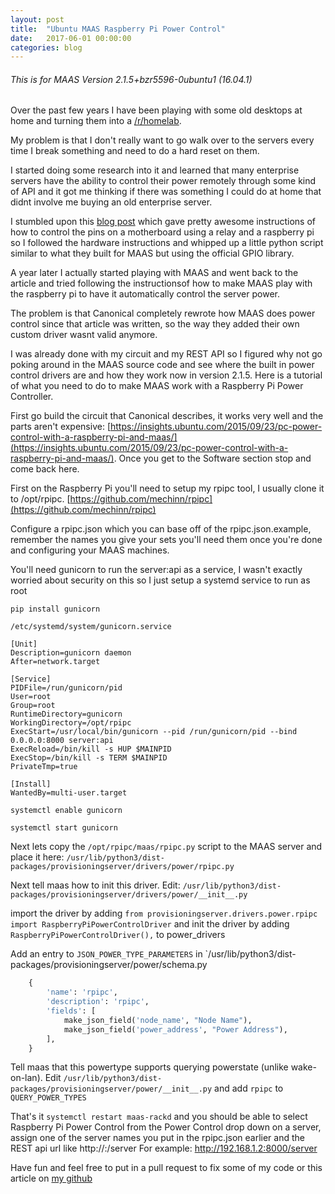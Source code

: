 ```yaml
---
layout: post
title:  "Ubuntu MAAS Raspberry Pi Power Control"
date:   2017-06-01 00:00:00
categories: blog
---
```

###### This is for MAAS Version 2.1.5+bzr5596-0ubuntu1 (16.04.1)

Over the past few years I have been playing with some old desktops at home and turning them into a [/r/homelab](https://www.reddit.com/r/homelab/).

My problem is that I don't really want to go walk over to the servers every time I break something and need to do a hard reset on them.

I started doing some research into it and learned that many enterprise servers have the ability to control their power remotely through some kind of API and it got me thinking if there was something I could do at home that didnt involve me buying an old enterprise server.

I stumbled upon this [blog post](https://insights.ubuntu.com/2015/09/23/pc-power-control-with-a-raspberry-pi-and-maas/) which gave pretty awesome instructions of how to control the pins on a motherboard using a relay and a raspberry pi so I followed the hardware instructions and whipped up a little python script similar to what they built for MAAS but using the official GPIO library.

A year later I actually started playing with MAAS and went back to the article and tried following the instructionsof how to make MAAS play with the raspberry pi to have it automatically control the server power.

The problem is that Canonical completely rewrote how MAAS does power control since that article was written, so the way they added their own custom driver wasnt valid anymore.

I was already done with my circuit and my REST API so I figured why not go poking around in the MAAS source code and see where the built in power control drivers are and how they work now in version 2.1.5.
Here is a tutorial of what you need to do to make MAAS work with a Raspberry Pi Power Controller.

First go build the circuit that Canonical describes, it works very well and the parts aren't expensive: [https://insights.ubuntu.com/2015/09/23/pc-power-control-with-a-raspberry-pi-and-maas/](https://insights.ubuntu.com/2015/09/23/pc-power-control-with-a-raspberry-pi-and-maas/). Once you get to the Software section stop and come back here.

First on the Raspberry Pi you'll need to setup my rpipc tool, I usually clone it to /opt/rpipc. [https://github.com/mechinn/rpipc](https://github.com/mechinn/rpipc)

Configure a rpipc.json which you can base off of the rpipc.json.example, remember the names you give your sets you'll need them once you're done and configuring your MAAS machines.

You'll need gunicorn to run the server:api as a service, I wasn't exactly worried about security on this so I just setup a systemd service to run as root

`pip install gunicorn`

`/etc/systemd/system/gunicorn.service`

```systemd
[Unit]
Description=gunicorn daemon
After=network.target

[Service]
PIDFile=/run/gunicorn/pid
User=root
Group=root
RuntimeDirectory=gunicorn
WorkingDirectory=/opt/rpipc
ExecStart=/usr/local/bin/gunicorn --pid /run/gunicorn/pid --bind 0.0.0.0:8000 server:api
ExecReload=/bin/kill -s HUP $MAINPID
ExecStop=/bin/kill -s TERM $MAINPID
PrivateTmp=true

[Install]
WantedBy=multi-user.target
```

`systemctl enable gunicorn`

`systemctl start gunicorn`

Next lets copy the `/opt/rpipc/maas/rpipc.py` script to the MAAS server and place it here: `/usr/lib/python3/dist-packages/provisioningserver/drivers/power/rpipc.py`

Next tell maas how to init this driver. Edit: `/usr/lib/python3/dist-packages/provisioningserver/drivers/power/__init__.py`

import the driver by adding `from provisioningserver.drivers.power.rpipc import RaspberryPiPowerControlDriver` and init the driver by adding `RaspberryPiPowerControlDriver(),` to power_drivers

Add an entry to `JSON_POWER_TYPE_PARAMETERS` in `/usr/lib/python3/dist-packages/provisioningserver/power/schema.py
```python
    {
        'name': 'rpipc',
        'description': 'rpipc',
        'fields': [
            make_json_field('node_name', "Node Name"),
            make_json_field('power_address', "Power Address"),
        ],
    }
```

Tell maas that this powertype supports querying powerstate (unlike wake-on-lan). Edit `/usr/lib/python3/dist-packages/provisioningserver/power/__init__.py` and add `rpipc` to `QUERY_POWER_TYPES`

That's it `systemctl restart maas-rackd` and you should be able to select Raspberry Pi Power Control from the Power Control drop down on a server, assign one of the server names you put in the rpipc.json earlier and the REST api url like http://<host>:<port>/server For example: http://192.168.1.2:8000/server

Have fun and feel free to put in a pull request to fix some of my code or this article on [my github](https://github.com/mechinn)
